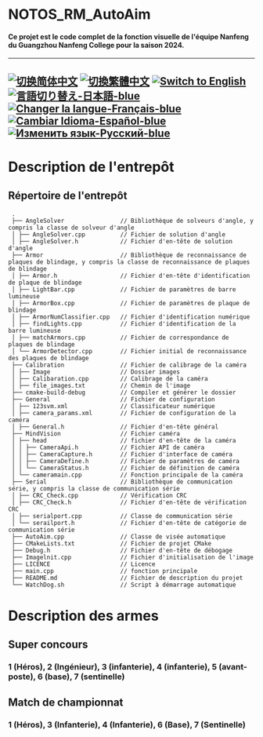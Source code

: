 # NOTOS_RM_AutoAim
#### Ce projet est le code complet de la fonction visuelle de l'équipe Nanfeng du Guangzhou Nanfeng College pour la saison 2024.

---
[![切换简体中文](https://img.shields.io/badge/切换语言-简体中文-blue)](https://github.com/lizuju/NOTOS_RM_AutoAim/blob/main/README/README.zh-cn.md)
[![切換繁體中文](https://img.shields.io/badge/切換語言-繁體中文-blue)](https://github.com/lizuju/NOTOS_RM_AutoAim/blob/main/README/README.zh-tc.md)
[![Switch to English](https://img.shields.io/badge/Switch-English-blue)](https://github.com/lizuju/NOTOS_RM_AutoAim/blob/main/README.md)
[![言語切り替え-日本語-blue](https://img.shields.io/badge/言語切り替え-日本語-blue)](https://github.com/lizuju/NOTOS_RM_AutoAim/blob/main/README/README.jp.md)
[![Changer la langue-Français-blue](https://img.shields.io/badge/Changer%20la%20langue-Fran%C3%A7ais-blue)](https://github.com/lizuju/NOTOS_RM_AutoAim/blob/main/README/README.fr.md)
[![Cambiar Idioma-Español-blue](https://img.shields.io/badge/Cambiar%20Idioma-Espa%C3%B1ol-blue)](https://github.com/lizuju/NOTOS_RM_AutoAim/blob/main/README/README.es.md)
[![Изменить язык-Русский-blue](https://img.shields.io/badge/Изменить%20язык-Русский-blue)](https://github.com/lizuju/NOTOS_RM_AutoAim/blob/main/README/README.ru.md)
---

# Description de l'entrepôt

## Répertoire de l'entrepôt
     .
     ├── AngleSolver                // Bibliothèque de solveurs d'angle, y compris la classe de solveur d'angle
     │ ├── AngleSolver.cpp          // Fichier de solution d'angle
     │ ├── AngleSolver.h            // Fichier d'en-tête de solution d'angle
     ├── Armor                      // Bibliothèque de reconnaissance de plaques de blindage, y compris la classe de reconnaissance de plaques de blindage
     │ ├── Armor.h                  // Fichier d'en-tête d'identification de plaque de blindage
     │ ├── LightBar.cpp             // Fichier de paramètres de barre lumineuse
     │ ├── ArmorBox.cpp             // Fichier de paramètres de plaque de blindage
     │ ├── ArmorNumClassifier.cpp   // Fichier d'identification numérique
     │ ├── findLights.cpp           // Fichier d'identification de la barre lumineuse
     │ ├── matchArmors.cpp          // Fichier de correspondance de plaques de blindage
     │ └── ArmorDetector.cpp        // Fichier initial de reconnaissance des plaques de blindage
     ├── Calibration                // Fichier de calibrage de la caméra
     │ ├── Image                    // Dossier images
     │ ├── Calibaration.cpp         // Calibrage de la caméra
     │ ├── file_images.txt          // Chemin de l'image
     ├── cmake-build-debug          // Compiler et générer le dossier
     ├── General                    // Fichier de configuration
     │ ├── 123svm.xml               // Classificateur numérique
     │ ├── camera_params.xml        // Fichier de configuration de la caméra
     │ ├── General.h                // Fichier d'en-tête général
     ├── MindVision                 // Fichier caméra
     │ ├── head                     // fichier d'en-tête de la caméra
     │ │ ├── CameraApi.h            // Fichier API de caméra
     │ │ ├── CameraCapture.h        // Fichier d'interface de caméra
     │ │ ├── CameraDefine.h         // Fichier de paramètres de caméra
     │ │ └── CameraStatus.h         // Fichier de définition de caméra
     │ └── cameramain.cpp           // Fonction principale de la caméra
     ├── Serial                     // Bibliothèque de communication série, y compris la classe de communication série
     │ ├── CRC_Check.cpp            // Vérification CRC
     │ ├── CRC_Check.h              // Fichier d'en-tête de vérification CRC
     │ ├── serialport.cpp           // Classe de communication série
     │ └── serailport.h             // Fichier d'en-tête de catégorie de communication série
     ├── AutoAim.cpp                // Classe de visée automatique
     ├── CMakeLists.txt             // Fichier de projet CMake
     ├── Debug.h                    // Fichier d'en-tête de débogage
     ├── Imagelnit.cpp              // Fichier d'initialisation de l'image
     ├── LICENCE                    // Licence
     ├── main.cpp                   // fonction principale
     ├── README.md                  // Fichier de description du projet
     └── WatchDog.sh                // Script à démarrage automatique

# Description des armes

## Super concours
### 1 (Héros), 2 (Ingénieur), 3 (infanterie), 4 (infanterie), 5 (avant-poste), 6 (base), 7 (sentinelle)

## Match de championnat
### 1 (Héros), 3 (Infanterie), 4 (Infanterie), 6 (Base), 7 (Sentinelle)